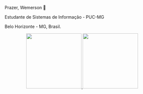 Prazer, Wemerson 👋

Estudante de Sistemas de Informação - PUC-MG

Belo Horizonte - MG, Brasil.

<div align="center">
  <a href="https://github.com/Veidoido">
     <img height="180em" src="https://github-readme-stats.vercel.app/api?username=Veidoido&show_icons=true&theme=dark&include_all_commits=true&count_private=true"/>        <img height="180em" src="https://github-readme-stats.vercel.app/api/top-langs/?username=Veidoido&layout=compact&langs_count=7&theme=dark"/>
</div>
